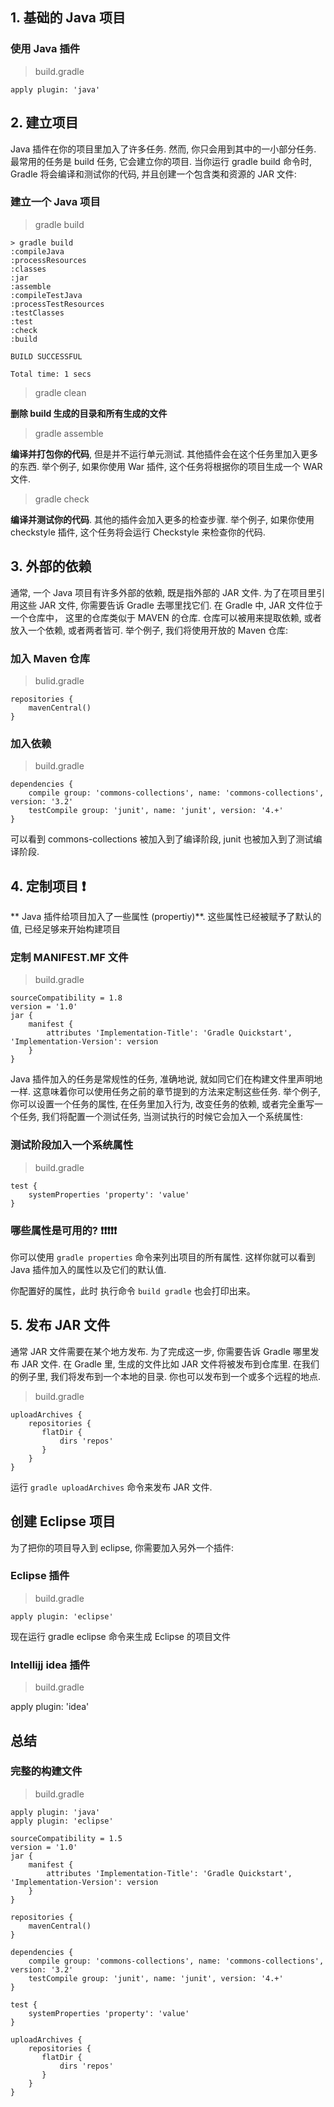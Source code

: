 ## 1. 基础的 Java 项目

### 使用 Java 插件

> build.gradle

    apply plugin: 'java'

## 2. 建立项目

Java 插件在你的项目里加入了许多任务. 然而, 你只会用到其中的一小部分任务. 最常用的任务是 build 任务, 它会建立你的项目. 当你运行 gradle build 命令时, Gradle 将会编译和测试你的代码, 并且创建一个包含类和资源的 JAR 文件:

### 建立一个 Java 项目

> gradle build

```
> gradle build
:compileJava
:processResources
:classes
:jar
:assemble
:compileTestJava
:processTestResources
:testClasses
:test
:check
:build

BUILD SUCCESSFUL

Total time: 1 secs

```

> gradle clean

**删除 build 生成的目录和所有生成的文件**

> gradle assemble

**编译并打包你的代码**, 但是并不运行单元测试. 其他插件会在这个任务里加入更多的东西. 举个例子, 如果你使用 War 插件, 这个任务将根据你的项目生成一个 WAR 文件.

> gradle check

**编译并测试你的代码**. 其他的插件会加入更多的检查步骤. 举个例子, 如果你使用 checkstyle 插件, 这个任务将会运行 Checkstyle 来检查你的代码.

## 3. 外部的依赖

通常, 一个 Java 项目有许多外部的依赖, 既是指外部的 JAR 文件. 为了在项目里引用这些 JAR 文件, 你需要告诉 Gradle 去哪里找它们. 在 Gradle 中, JAR 文件位于一个仓库中， 这里的仓库类似于 MAVEN 的仓库. 仓库可以被用来提取依赖, 或者放入一个依赖, 或者两者皆可. 举个例子, 我们将使用开放的 Maven 仓库:

### 加入 Maven 仓库

> bulid.gradle

```
repositories {
    mavenCentral()
}

```

### 加入依赖

> build.gradle

```
dependencies {
    compile group: 'commons-collections', name: 'commons-collections', version: '3.2'
    testCompile group: 'junit', name: 'junit', version: '4.+'
}

```

可以看到 commons-collections 被加入到了编译阶段, junit 也被加入到了测试编译阶段.

## 4. 定制项目 ❗️
**
Java 插件给项目加入了一些属性 (propertiy)**. 这些属性已经被赋予了默认的值, 已经足够来开始构建项目

### 定制 MANIFEST.MF 文件

> build.gradle

```
sourceCompatibility = 1.8
version = '1.0'
jar {
    manifest {
        attributes 'Implementation-Title': 'Gradle Quickstart', 'Implementation-Version': version
    }
}

```

Java 插件加入的任务是常规性的任务, 准确地说, 就如同它们在构建文件里声明地一样. 这意味着你可以使用任务之前的章节提到的方法来定制这些任务. 举个例子, 你可以设置一个任务的属性, 在任务里加入行为, 改变任务的依赖, 或者完全重写一个任务, 我们将配置一个测试任务, 当测试执行的时候它会加入一个系统属性:

### 测试阶段加入一个系统属性

> build.gradle

```
test {
    systemProperties 'property': 'value'
}

```

### 哪些属性是可用的? ❗️❗️❗️❗️❗️

你可以使用 `gradle properties` 命令来列出项目的所有属性. 这样你就可以看到 Java 插件加入的属性以及它们的默认值.

你配置好的属性，此时 执行命令 `build gradle` 也会打印出来。


## 5. 发布 JAR 文件

通常 JAR 文件需要在某个地方发布. 为了完成这一步, 你需要告诉 Gradle 哪里发布 JAR 文件. 在 Gradle 里, 生成的文件比如 JAR 文件将被发布到仓库里. 在我们的例子里, 我们将发布到一个本地的目录. 你也可以发布到一个或多个远程的地点.

> build.gradle

```
uploadArchives {
    repositories {
       flatDir {
           dirs 'repos'
       }
    }
}

```

运行 `gradle uploadArchives` 命令来发布 JAR 文件.

## 创建 Eclipse 项目

为了把你的项目导入到 eclipse, 你需要加入另外一个插件:

### Eclipse 插件

> build.gradle

    apply plugin: 'eclipse'

现在运行 gradle eclipse 命令来生成 Eclipse 的项目文件

### Intellijj idea 插件

>build.gradle

apply plugin: 'idea'    

## 总结

### 完整的构建文件

> build.gradle

```
apply plugin: 'java'
apply plugin: 'eclipse'

sourceCompatibility = 1.5
version = '1.0'
jar {
    manifest {
        attributes 'Implementation-Title': 'Gradle Quickstart', 'Implementation-Version': version
    }
}

repositories {
    mavenCentral()
}

dependencies {
    compile group: 'commons-collections', name: 'commons-collections', version: '3.2'
    testCompile group: 'junit', name: 'junit', version: '4.+'
}

test {
    systemProperties 'property': 'value'
}

uploadArchives {
    repositories {
       flatDir {
           dirs 'repos'
       }
    }
}

```































                                                                                                                                                                                                                                                                                                                                                                                                                                                                                                                                                                                                                                                                                                                                                                                                                                                                                                                                                                                                                                                                                                                                                                                                                                                                                                                        
